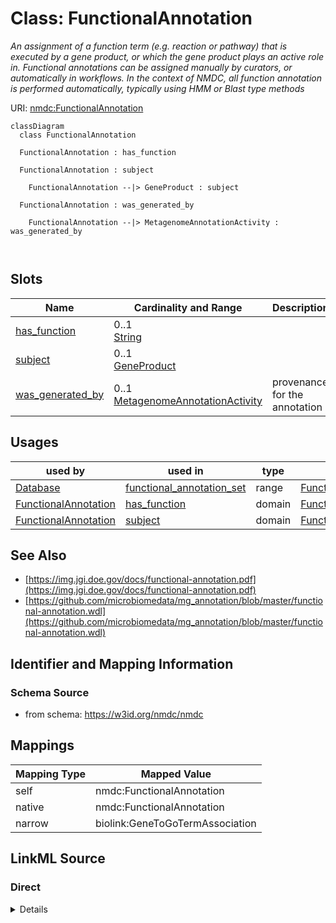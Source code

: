 # Class: FunctionalAnnotation


_An assignment of a function term (e.g. reaction or pathway) that is executed by a gene product, or which the gene product plays an active role in. Functional annotations can be assigned manually by curators, or automatically in workflows. In the context of NMDC, all function annotation is performed automatically, typically using HMM or Blast type methods_





URI: [nmdc:FunctionalAnnotation](https://w3id.org/nmdc/FunctionalAnnotation)















```mermaid
classDiagram
  class FunctionalAnnotation
    
  FunctionalAnnotation : has_function
    
  FunctionalAnnotation : subject
    
    FunctionalAnnotation --|> GeneProduct : subject
    
  FunctionalAnnotation : was_generated_by
    
    FunctionalAnnotation --|> MetagenomeAnnotationActivity : was_generated_by
    
  

```





<!-- no inheritance hierarchy -->


## Slots

| Name | Cardinality and Range | Description | Inheritance |
| ---  | --- | --- | --- |
| [has_function](has_function.md) | 0..1 <br/> [String](String.md) |  | direct |
| [subject](subject.md) | 0..1 <br/> [GeneProduct](GeneProduct.md) |  | direct |
| [was_generated_by](was_generated_by.md) | 0..1 <br/> [MetagenomeAnnotationActivity](MetagenomeAnnotationActivity.md) | provenance for the annotation | direct |





## Usages

| used by | used in | type | used |
| ---  | --- | --- | --- |
| [Database](Database.md) | [functional_annotation_set](functional_annotation_set.md) | range | [FunctionalAnnotation](FunctionalAnnotation.md) |
| [FunctionalAnnotation](FunctionalAnnotation.md) | [has_function](has_function.md) | domain | [FunctionalAnnotation](FunctionalAnnotation.md) |
| [FunctionalAnnotation](FunctionalAnnotation.md) | [subject](subject.md) | domain | [FunctionalAnnotation](FunctionalAnnotation.md) |






## See Also

* [https://img.jgi.doe.gov/docs/functional-annotation.pdf](https://img.jgi.doe.gov/docs/functional-annotation.pdf)
* [https://github.com/microbiomedata/mg_annotation/blob/master/functional-annotation.wdl](https://github.com/microbiomedata/mg_annotation/blob/master/functional-annotation.wdl)

## Identifier and Mapping Information







### Schema Source


* from schema: https://w3id.org/nmdc/nmdc





## Mappings

| Mapping Type | Mapped Value |
| ---  | ---  |
| self | nmdc:FunctionalAnnotation |
| native | nmdc:FunctionalAnnotation |
| narrow | biolink:GeneToGoTermAssociation |





## LinkML Source

<!-- TODO: investigate https://stackoverflow.com/questions/37606292/how-to-create-tabbed-code-blocks-in-mkdocs-or-sphinx -->

### Direct

<details>
```yaml
name: FunctionalAnnotation
description: An assignment of a function term (e.g. reaction or pathway) that is executed
  by a gene product, or which the gene product plays an active role in. Functional
  annotations can be assigned manually by curators, or automatically in workflows.
  In the context of NMDC, all function annotation is performed automatically, typically
  using HMM or Blast type methods
notes:
- move id slot usage patterns to has_function slot usage?
from_schema: https://w3id.org/nmdc/nmdc
see_also:
- https://img.jgi.doe.gov/docs/functional-annotation.pdf
- https://github.com/microbiomedata/mg_annotation/blob/master/functional-annotation.wdl
narrow_mappings:
- biolink:GeneToGoTermAssociation
slots:
- has_function
- subject
- was_generated_by
slot_usage:
  has_function:
    name: has_function
    notes:
    - this slot had been called id
    - Still missing patterns for COG and RetroRules.
    - These patterns aren't tied to the listed prefixes. A discussion about that possibility
      had been started, including the question of whether these lists are intended
      to be open examples or closed
    domain_of:
    - FunctionalAnnotation
  type:
    name: type
    description: TODO
    range: OntologyClass
  was_generated_by:
    name: was_generated_by
    description: provenance for the annotation.
    notes:
    - To be consistent with the rest of the NMDC schema we use the PROV annotation
      model, rather than GPAD
    domain_of:
    - DataObject
    - AttributeValue
    - FunctionalAnnotation
    range: MetagenomeAnnotationActivity

```
</details>

### Induced

<details>
```yaml
name: FunctionalAnnotation
description: An assignment of a function term (e.g. reaction or pathway) that is executed
  by a gene product, or which the gene product plays an active role in. Functional
  annotations can be assigned manually by curators, or automatically in workflows.
  In the context of NMDC, all function annotation is performed automatically, typically
  using HMM or Blast type methods
notes:
- move id slot usage patterns to has_function slot usage?
from_schema: https://w3id.org/nmdc/nmdc
see_also:
- https://img.jgi.doe.gov/docs/functional-annotation.pdf
- https://github.com/microbiomedata/mg_annotation/blob/master/functional-annotation.wdl
narrow_mappings:
- biolink:GeneToGoTermAssociation
slot_usage:
  has_function:
    name: has_function
    notes:
    - this slot had been called id
    - Still missing patterns for COG and RetroRules.
    - These patterns aren't tied to the listed prefixes. A discussion about that possibility
      had been started, including the question of whether these lists are intended
      to be open examples or closed
    domain_of:
    - FunctionalAnnotation
  type:
    name: type
    description: TODO
    range: OntologyClass
  was_generated_by:
    name: was_generated_by
    description: provenance for the annotation.
    notes:
    - To be consistent with the rest of the NMDC schema we use the PROV annotation
      model, rather than GPAD
    domain_of:
    - DataObject
    - AttributeValue
    - FunctionalAnnotation
    range: MetagenomeAnnotationActivity
attributes:
  has_function:
    name: has_function
    notes:
    - this slot had been called id
    - Still missing patterns for COG and RetroRules.
    - These patterns aren't tied to the listed prefixes. A discussion about that possibility
      had been started, including the question of whether these lists are intended
      to be open examples or closed
    from_schema: https://w3id.org/nmdc/nmdc
    rank: 1000
    domain: FunctionalAnnotation
    alias: has_function
    owner: FunctionalAnnotation
    domain_of:
    - FunctionalAnnotation
    range: string
    pattern: ^(KEGG_PATHWAY:\w{2,4}\d{5}|KEGG.REACTION:R\d+|RHEA:\d{5}|MetaCyc:[A-Za-z0-9+_.%-:]+|EC:\d{1,2}(\.\d{0,3}){0,3}|GO:\d{7}|MetaNetX:(MNXR\d+|EMPTY)|SEED:\w+|KEGG\.ORTHOLOGY:K\d+|EGGNOG:\w+|PFAM:PF\d{5}|TIGRFAM:TIGR\d+|SUPFAM:\w+|CATH:[1-6]\.[0-9]+\.[0-9]+\.[0-9]+|PANTHER.FAMILY:PTHR\d{5}(\:SF\d{1,3})?)$
  subject:
    name: subject
    from_schema: https://w3id.org/nmdc/nmdc
    rank: 1000
    domain: FunctionalAnnotation
    alias: subject
    owner: FunctionalAnnotation
    domain_of:
    - FunctionalAnnotation
    range: GeneProduct
  was_generated_by:
    name: was_generated_by
    description: provenance for the annotation.
    notes:
    - To be consistent with the rest of the NMDC schema we use the PROV annotation
      model, rather than GPAD
    from_schema: https://w3id.org/nmdc/nmdc
    rank: 1000
    alias: was_generated_by
    owner: FunctionalAnnotation
    domain_of:
    - DataObject
    - AttributeValue
    - FunctionalAnnotation
    range: MetagenomeAnnotationActivity

```
</details>